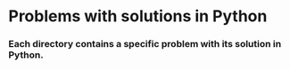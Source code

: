 # Problems with solutions in Python

### Each directory contains a specific problem with its solution in Python.
